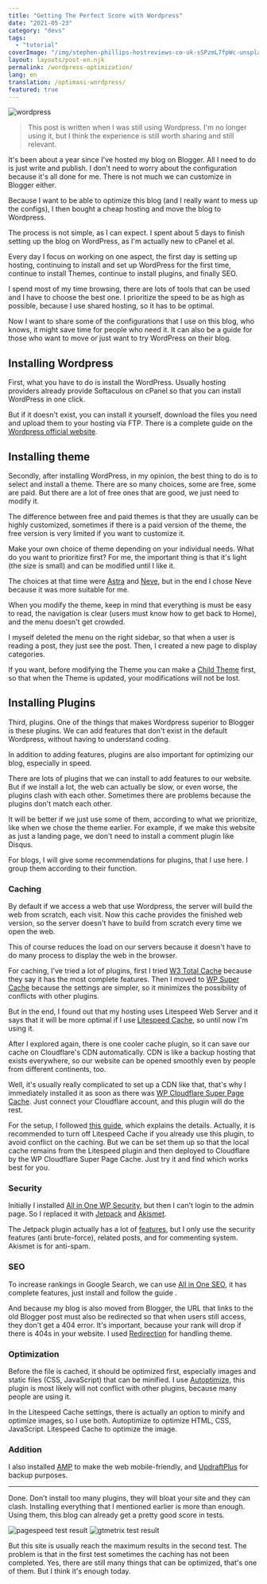 ```yaml
---
title: "Getting The Perfect Score with Wordpress"
date: "2021-05-23"
category: "devs"
tags:
  - "tutorial"
coverImage: "/img/stephen-phillips-hostreviews-co-uk-sSPzmL7fpWc-unsplash.webp"
layout: layouts/post-en.njk
permalink: /wordpress-optimization/
lang: en
translation: /optimasi-wordpress/
featured: true
---
```


![wordpress](/img/stephen-phillips-hostreviews-co-uk-sSPzmL7fpWc-unsplash.webp)

> This post is written when I was still using Wordpress. I'm no longer using it, but I think the experience is still worth sharing and still relevant.

It's been about a year since I've hosted my blog on Blogger. All I need to do is just write and publish. I don't need to worry about the configuration because it's all done for me. There is not much we can customize in Blogger either.

Because I want to be able to optimize this blog (and I really want to mess up the configs), I then bought a cheap hosting and move the blog to Wordpress.

The process is not simple, as I can expect. I spent about 5 days to finish setting up the blog on WordPress, as I'm actually new to cPanel et al.

Every day I focus on working on one aspect, the first day is setting up hosting, continuing to install and set up WordPress for the first time, continue to install Themes, continue to install plugins, and finally SEO.

I spend most of my time browsing, there are lots of tools that can be used and I have to choose the best one. I prioritize the speed to be as high as possible, because I use shared hosting, so it has to be optimal.

Now I want to share some of the configurations that I use on this blog, who knows, it might save time for people who need it. It can also be a guide for those who want to move or just want to try WordPress on their blog.

## Installing Wordpress

First, what you have to do is install the WordPress. Usually hosting providers already provide Softaculous on cPanel so that you can install WordPress in one click.

But if it doesn't exist, you can install it yourself, download the files you need and upload them to your hosting via FTP. There is a complete guide on the [Wordpress official website](https://wordpress.org).

## Installing theme

Secondly, after installing WordPress, in my opinion, the best thing to do is to select and install a theme. There are so many choices, some are free, some are paid. But there are a lot of free ones that are good, we just need to modify it.

The difference between free and paid themes is that they are usually can be highly customized, sometimes if there is a paid version of the theme, the free version is very limited if you want to customize it.

Make your own choice of theme depending on your individual needs. What do you want to prioritize first? For me, the important thing is that it's light (the size is small) and can be modified until I like it.

The choices at that time were [Astra](https://wordpress.org/themes/astra/) and [Neve](https://wordpress.org/themes/neve/), but in the end I chose Neve because it was more suitable for me.

When you modify the theme, keep in mind that everything is must be easy to read, the navigation is clear (users must know how to get back to Home), and the menu doesn't get crowded.

I myself deleted the menu on the right sidebar, so that when a user is reading a post, they just see the post. Then, I created a new page to display categories.

If you want, before modifying the Theme you can make a [Child Theme](https://codeable.io/what-is-a-child-theme-wordpress/#:~:text=A%20child%20theme%20is%20a,of%20modifying%20an%20existing%20theme.) first, so that when the Theme is updated, your modifications will not be lost.

## Installing Plugins

Third, plugins. One of the things that makes Wordpress superior to Blogger is these plugins. We can add features that don't exist in the default Wordpress, without having to understand coding.

In addition to adding features, plugins are also important for optimizing our blog, especially in speed.

There are lots of plugins that we can install to add features to our website. But if we install a lot, the web can actually be slow, or even worse, the plugins clash with each other. Sometimes there are problems because the plugins don't match each other.

It will be better if we just use some of them, according to what we prioritize, like when we chose the theme earlier. For example, if we make this website as just a landing page, we don't need to install a comment plugin like Disqus.

For blogs, I will give some recommendations for plugins, that I use here. I group them according to their function.

### Caching

By default if we access a web that use Wordpress, the server will build the web from scratch, each visit. Now this cache provides the finished web version, so the server doesn't have to build from scratch every time we open the web.

This of course reduces the load on our servers because it doesn't have to do many process to display the web in the browser.

For caching, I've tried a lot of plugins, first I tried [W3 Total Cache](https://wordpress.org/plugins/w3-total-cache/) because they say it has the most complete features. Then I moved to [WP Super Cache](https://wordpress.org/plugins/wp-super-cache/) because the settings are simpler, so it minimizes the possibility of conflicts with other plugins.

But in the end, I found out that my hosting uses Litespeed Web Server and it says that it will be more optimal if I use [Litespeed Cache](https://id.wordpress.org/plugins/litespeed-cache/), so until now I'm using it.

After I explored again, there is one cooler cache plugin, so it can save our cache on Cloudflare's CDN automatically. CDN is like a backup hosting that exists everywhere, so our website can be opened smoothly even by people from different continents, too.

Well, it's usually really complicated to set up a CDN like that, that's why I immediately installed it as soon as there was [WP Cloudflare Super Page Cache](https://wordpress.org/plugins/wp-cloudflare-page-cache/). Just connect your Cloudflare account, and this plugin will do the rest.

For the setup, I followed [this guide](https://webspeedtools.com/litespeed-cache-cloudflare/), which explains the details. Actually, it is recommended to turn off Litespeed Cache if you already use this plugin, to avoid conflict on the caching. But we can be set them up so that the local cache remains from the Litespeed plugin and then deployed to Cloudflare by the WP Cloudflare Super Page Cache. Just try it and find which works best for you.

### Security

Initially I installed [All in One WP Security](https://wordpress.org/plugins/all-in-one-wp-security-and-firewall/), but then I can't login to the admin page. So I replaced it with [Jetpack](https://wordpress.org/plugins/jetpack/) and [Akismet](https://wordpress.org/plugins/akismet/ "https://wordpress.org/plugins/akismet/").

The Jetpack plugin actually has a lot of [features](https://jetpack.com/support/features/), but I only use the security features (anti brute-force), related posts, and for commenting system. Akismet is for anti-spam.

### SEO

To increase rankings in Google Search, we can use [All in One SEO](https://wordpress.org/plugins/all-in-one-seo-pack/), it has complete features, just install and follow the guide .

And because my blog is also moved from Blogger, the URL that links to the old Blogger post must also be redirected so that when users still access, they don't get a 404 error. It's important, because your rank will drop if there is 404s in your website. I used [Redirection](https://wordpress.org/plugins/redirection/) for handling theme.

### Optimization

Before the file is cached, it should be optimized first, especially images and static files (CSS, JavaScript) that can be minified. I use [Autoptimize](https://wordpress.org/plugins/autoptimize/), this plugin is most likely will not conflict with other plugins, because many people are using it.

In the Litespeed Cache settings, there is actually an option to minify and optimize images, so I use both. Autoptimize to optimize HTML, CSS, JavaScript. Litespeed Cache to optimize the image.

### Addition

I also installed [AMP](https://wordpress.org/plugins/amp/) to make the web mobile-friendly, and [UpdraftPlus](https://wordpress.org/plugins/updraftplus/) for backup purposes.

---

Done. Don't install too many plugins, they will bloat your site and they can clash. Installing everything that I mentioned earlier is more than enough. Using them, this blog can already get a pretty good score in tests.

![pagespeed test result](/img/lighthouse.webp)
![gtmetrix test result](/img/gtmetrix.webp)

But this site is usually reach the maximum results in the second test. The problem is that in the first test sometimes the caching has not been completed. Yes, there are still many things that can be optimized, that's one of them. But I think it's enough today.
